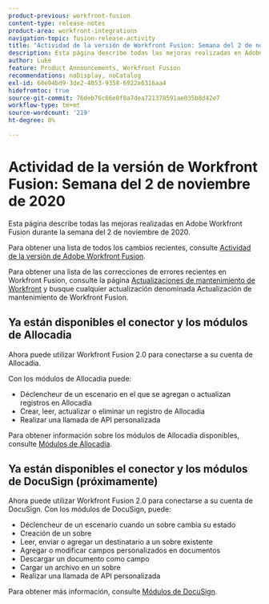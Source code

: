 ```yaml
---
product-previous: workfront-fusion
content-type: release-notes
product-area: workfront-integrations
navigation-topic: fusion-release-activity
title: "Actividad de la versión de Workfront Fusion: Semana del 2 de noviembre de 2020"
description: Esta página describe todas las mejoras realizadas en Adobe Workfront Fusion durante la semana del 2 de noviembre de 2020.
author: Luke
feature: Product Announcements, Workfront Fusion
recommendations: noDisplay, noCatalog
exl-id: 60e04bd9-3de2-4053-9358-6922e6316aa4
hidefromtoc: true
source-git-commit: 76deb76c66e8f8a7dea721378591ae035b8d42e7
workflow-type: tm+mt
source-wordcount: '219'
ht-degree: 0%

---
```


# Actividad de la versión de Workfront Fusion: Semana del 2 de noviembre de 2020

Esta página describe todas las mejoras realizadas en Adobe Workfront Fusion durante la semana del 2 de noviembre de 2020.

Para obtener una lista de todos los cambios recientes, consulte [Actividad de la versión de Adobe Workfront Fusion](../../../../../product-announcements/product-releases/fusion-release-activity/fusion-release-activity.md).

Para obtener una lista de las correcciones de errores recientes en Workfront Fusion, consulte la página [Actualizaciones de mantenimiento de Workfront](https://experienceleague.adobe.com/docs/workfront-known-issues/releases/current-updates.html) y busque cualquier actualización denominada Actualización de mantenimiento de Workfront Fusion.

## Ya están disponibles el conector y los módulos de Allocadia

Ahora puede utilizar Workfront Fusion 2.0 para conectarse a su cuenta de Allocadia.

Con los módulos de Allocadia puede:

* Déclencheur de un escenario en el que se agregan o actualizan registros en Allocadia
* Crear, leer, actualizar o eliminar un registro de Allocadia
* Realizar una llamada de API personalizada

Para obtener información sobre los módulos de Allocadia disponibles, consulte [Módulos de Allocadia](../../../../../workfront-fusion/apps-and-their-modules/allocadia-modules.md).

## Ya están disponibles el conector y los módulos de DocuSign (próximamente)

Ahora puede utilizar Workfront Fusion 2.0 para conectarse a su cuenta de DocuSign. Con los módulos de DocuSign, puede:

* Déclencheur de un escenario cuando un sobre cambia su estado
* Creación de un sobre
* Leer, enviar o agregar un destinatario a un sobre existente
* Agregar o modificar campos personalizados en documentos
* Descargar un documento como campo
* Cargar un archivo en un sobre
* Realizar una llamada de API personalizada

Para obtener más información, consulte [Módulos de DocuSign](../../../../../workfront-fusion/apps-and-their-modules/docusign-modules.md).
